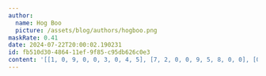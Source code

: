 ```yaml
---
author:
  name: Hog Boo
  picture: /assets/blog/authors/hogboo.png
maskRate: 0.41
date: 2024-07-22T20:00:02.190231
id: fb510d30-4864-11ef-9f85-c95db626c0e3
content: '[[1, 0, 9, 0, 0, 3, 0, 4, 5], [7, 2, 0, 0, 9, 5, 8, 0, 0], [0, 5, 6, 0, 0, 2, 3, 7, 9], [0, 0, 5, 9, 0, 7, 6, 0, 0], [9, 6, 2, 0, 5, 1, 0, 8, 0], [3, 4, 7, 0, 0, 0, 0, 5, 1], [6, 0, 8, 2, 1, 9, 0, 0, 0], [5, 9, 0, 7, 3, 8, 0, 6, 2], [2, 3, 0, 5, 0, 0, 7, 0, 8]]'
---
```

